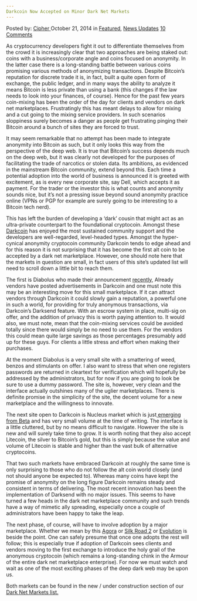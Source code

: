 ```yaml
---
Darkcoin Now Accepted on Minor Dark Net Markets
---
```

<article class="post-listing post-7445 post type-post status-publish format-standard has-post-thumbnail hentry  tag-bow tag-dark tag-darkcoin tag-marketplaces tag-minor tag-net">
    <div class="post-inner">
        <span>Posted by: <a href="https://www.deepdotweb.com/author/cipher/" title="">Cipher </a></span>
    <span>October 21, 2014</span>
    <span>in <a href="https://www.deepdotweb.com/category/deepdot-news/" rel="category tag">Featured</a>, <a href="https://www.deepdotweb.com/category/news-updates/" rel="category tag">News Updates</a></span>
    <span><a href="https://www.deepdotweb.com/2014/10/21/darkcoin-bow-accepted-minor-dark-net-marketplaces/#comments">10 Comments</a></span>
    </p>
    <div class="clear"></div>
    <div class="entry">
    <p>As cryptocurrency developers fight it out to differentiate themselves from the crowd it is increasingly clear that two approaches are being staked out: coins with a business/corporate angle and coins focused on anonymity. In the latter case there is a long-standing battle between various coins promising various methods of anonymizing transactions. Despite Bitcoin’s reputation for discrete trade it is, in fact, built a quite open form of exchange, the public ledger, and in many ways the ability to analyze it means Bitcoin is less private than using a bank (this changes if the law needs to look into your finances, of course). Hence for the past few years coin-mixing has been the order of the day for clients and vendors on dark net marketplaces. Frustratingly this has meant delays to allow for mixing and a cut going to the mixing service providers. In such scenarios sloppiness surely becomes a danger as people get frustrating pinging their Bitcoin around a bunch of sites they are forced to trust.</p>
    <p>It may seem remarkable that no attempt has been made to integrate anonymity into Bitcoin as such, but it only looks this way from the perspective of the deep web. It is true that Bitcoin’s success depends much on the deep web, but it was clearly not developed for the purposes of facilitating the trade of narcotics or stolen data. Its ambitions, as evidenced in the mainstream Bitcoin community, extend beyond this. Each time a potential adoption into the world of business is announced it is greeted with excitement, as is every new corporate site, say Dell, which accepts it as payment. For the trader or the investor this is what counts and anonymity sounds nice, but it’s not a pressing issue beyond sound anonymity practice online (VPNs or PGP for example are surely going to be interesting to a Bitcoin tech nerd).</p>
    <p>This has left the burden of developing a ‘dark’ cousin that might act as an ultra-private counterpart to the foundational cryptocoin. Amongst these <a href="http://www.deepdotweb.com/2014/05/20/the-rise-of-darkcoin/" target="_blank">Darkcoin</a> has enjoyed the most sustained community support and the developers are well-regarded, level-headed types. Amongst the hyper-cynical anonymity cryptocoin community Darkcoin tends to edge ahead and for this reason it is not surprising that it has become the first alt coin to be accepted by a dark net marketplace. However, one should note here that the markets in question are small, in fact users of this site’s updated list will need to scroll down a little bit to reach them.</p>
    <p>The first is Diabolus who made their announcement <a href="https://www.reddit.com/r/DarkNetMarkets/comments/2js877/diabolus_marketplace_now_supports_darkcoin_and/%20">recently</a>, Already vendors have posted advertisements in Darkcoin and one must note this may be an interesting move for this small marketplace. If it can attract vendors through Darkcoin it could slowly gain a reputation, a powerful one in such a world, for providing for truly anonymous transactions, via Darkcoin’s Darksend feature. With an escrow system in place, multi-sig on offer, and the addition of privacy this is worth paying attention to. It would also, we must note, mean that the coin-mixing services could be avoided totally since there would simply be no need to use them. For the vendors this could mean quite large savings as those percentages presumably add up for these guys. For clients a little stress and effort when making their purchases.</p>
    <p>At the moment Diabolus is a very small site with a smattering of weed, benzos and stimulants on offer. I also want to stress that when one registers passwords are returned in cleartext for verification which will hopefully be addressed by the administrators, but for now if you are going to look be sure to use a dummy password. The site is, however, very clean and the interface actually outshines many of the uglier marketplaces. There is definite promise in the simplicity of the site, the decent volume for a new marketplace and the willingness to innovate.</p>
    <p>The next site open to Darkcoin is Nucleus market which is just<a href="http://www.reddit.com/r/DarkNetMarkets/comments/2jpyn9/nucleus_marketplace_btc_drk_ltc_last_chance_to/" target="_blank"> emerging from Beta</a> and has very small volume at the time of writing. The interface is a little cluttered, but by no means difficult to navigate. However the site is new and will surely take time to grow. It is worth noting that they also accept Litecoin, the silver to Bitcoin’s gold, but this is simply because the value and volume of Litecoin is stable and higher than the vast bulk of alternative cryptocoins.</p>
    <p>That two such markets have embraced Darkcoin at roughly the same time is only surprising to those who do not follow the alt coin world closely (and not should anyone be expected to). Whereas many coins have kept the promise of anonymity on the long figure Darkcoin remains steady and consistent in terms of delivering. The most recent innovation has been the implementation of Darksend with no major issues. This seems to have turned a few heads in the dark net marketplace community and such trends have a way of mimetic ally spreading, especially once a couple of administrators have been happy to take the leap.</p>
    <p>The next phase, of course, will have to involve adoption by a major marketplace. Whether we mean by this <a href="http://www.deepdotweb.com/marketplace-directory/listing/agora-market" target="_blank">Agora</a> or <a href="http://www.deepdotweb.com/marketplace-directory/listing/silk-road-2-0" target="_blank">Silk Road 2</a> or <a href="http://www.deepdotweb.com/marketplace-directory/listing/evolution-marketplace" target="_blank">Evolution</a> is beside the point. One can safely presume that once one adopts the rest will follow; this is especially true if adoption of Darkcoin sees clients and vendors moving to the first exchange to introduce the holy grail of the anonymous cryptocoin (which remains a long-standing chink in the Armour of the entire dark net marketplace enterprise). For now we must watch and wait as one of the most exciting phases of the deep dark web may be upon us.</p>
    <p>Both markets can be found in the new / under construction section of our <a href="http://www.deepdotweb.com/2013/10/28/updated-llist-of-hidden-marketplaces-tor-i2p/" target="_blank">Dark Net Markets list.</a></p>
    </div>
    <span style="display:none"><a href="https://www.deepdotweb.com/tag/bow/" rel="tag">bow</a> <a href="https://www.deepdotweb.com/tag/dark/" rel="tag">dark</a> <a href="https://www.deepdotweb.com/tag/darkcoin/" rel="tag">darkcoin</a> <a href="https://www.deepdotweb.com/tag/marketplaces/" rel="tag">marketplaces</a> <a href="https://www.deepdotweb.com/tag/minor/" rel="tag">minor</a> <a href="https://www.deepdotweb.com/tag/net/" rel="tag">net</a></span> <span style="display:none" class="updated">2014-10-21</span>
    <div style="display:none" class="vcard author" itemprop="author" itemscope itemtype="http://schema.org/Person"><strong class="fn" itemprop="name"><a href="https://www.deepdotweb.com/author/cipher/" title="Posts by Cipher" rel="author">Cipher</a></strong></div>
    </div>
</article>

